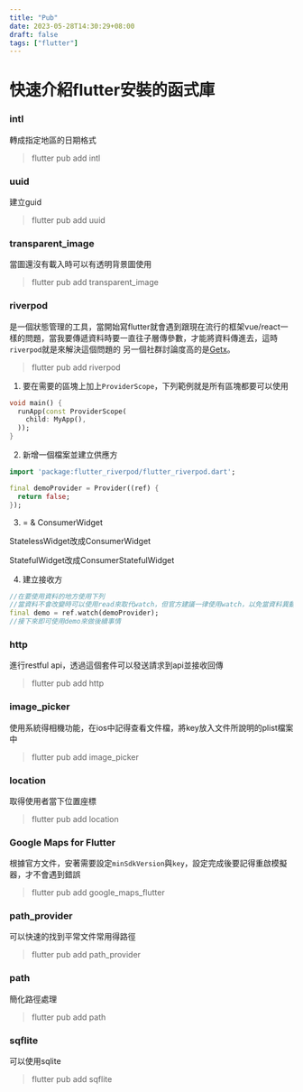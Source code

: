 ```yaml
---
title: "Pub"
date: 2023-05-28T14:30:29+08:00
draft: false
tags: ["flutter"]
---
```

# 快速介紹flutter安裝的函式庫

### intl
轉成指定地區的日期格式

> flutter pub add intl

### uuid
建立guid

> flutter pub add uuid

### transparent_image
當圖還沒有載入時可以有透明背景圖使用

> flutter pub add transparent_image

### riverpod
是一個狀態管理的工具，當開始寫flutter就會遇到跟現在流行的框架vue/react一樣的問題，當我要傳遞資料時要一直往子層傳參數，才能將資料傳進去，這時`riverpod`就是來解決這個問題的
另一個社群討論度高的是[Getx](https://pub.dev/packages/get)。

> flutter pub add riverpod

1. 要在需要的區塊上加上`ProviderScope`，下列範例就是所有區塊都要可以使用
```dart
void main() {
  runApp(const ProviderScope(
    child: MyApp(),
  ));
}
```
2. 新增一個檔案並建立供應方
```dart
import 'package:flutter_riverpod/flutter_riverpod.dart';

final demoProvider = Provider((ref) {
  return false;
});
```
3. = & ConsumerWidget

StatelessWidget改成ConsumerWidget

StatefulWidget改成ConsumerStatefulWidget

4. 建立接收方
```dart
//在要使用資料的地方使用下列
//當資料不會改變時可以使用read來取代watch，但官方建議一律使用watch，以免當資料異動時，沒有修改到
final demo = ref.watch(demoProvider);
//接下來即可使用demo來做後續事情
```
### http
進行restful api，透過這個套件可以發送請求到api並接收回傳

> flutter pub add http

### image_picker
使用系統得相機功能，在ios中記得查看文件檔，將key放入文件所說明的plist檔案中

> flutter pub add image_picker

### location
取得使用者當下位置座標

> flutter pub add location

### Google Maps for Flutter
根據官方文件，安著需要設定`minSdkVersion`與`key`，設定完成後要記得重啟模擬器，才不會遇到錯誤
> flutter pub add google_maps_flutter

### path_provider

可以快速的找到平常文件常用得路徑

> flutter pub add path_provider
### path

簡化路徑處理

> flutter pub add path

### sqflite
可以使用sqlite

> flutter pub add sqflite